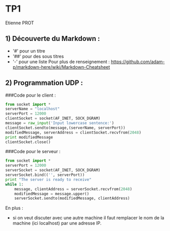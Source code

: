 # TP1
Etienne PROT

## 1) Découverte du Markdown :
- '#' pour un titre
- '##' pour des sous titres
- '-' pour une liste
Pour plus de renseignement :
https://github.com/adam-p/markdown-here/wiki/Markdown-Cheatsheet 

## 2) Programmation UDP :

###Code pour le client :
```python
from socket import *
serverName = "localhost"
serverPort = 12000
clientSocket = socket(AF_INET, SOCK_DGRAM)
message = raw_input('Input lowercase sentence:')
clientSocket.sendto(message,(serverName, serverPort))
modifiedMessage, serverAddress = clientSocket.recvfrom(2048)
print modifiedMessage
clientSocket.close()
```

###Code pour le serveur :
```python
from socket import *
serverPort = 12000
serverSocket = socket(AF_INET, SOCK_DGRAM)
serverSocket.bind(('', serverPort))
print "The server is ready to receive"
while 1:
	message, clientAddress = serverSocket.recvfrom(2048)
	modifiedMessage = message.upper()
	serverSocket.sendto(modifiedMessage, clientAddress)
```

En plus : 
- si on veut discuter avec une autre machine il faut remplacer le nom de la machine (ici localhost) par une adresse IP.
